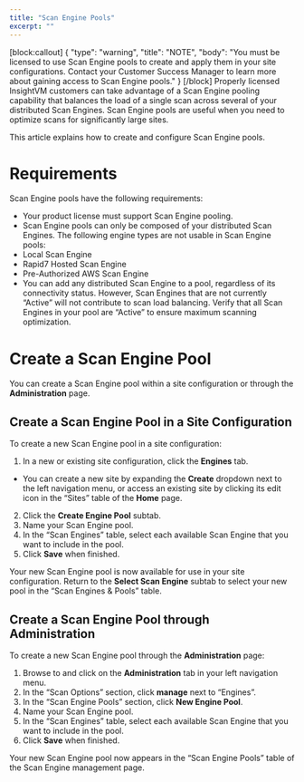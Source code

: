 ```yaml
---
title: "Scan Engine Pools"
excerpt: ""
---
```

[block:callout]
{
  "type": "warning",
  "title": "NOTE",
  "body": "You must be licensed to use Scan Engine pools to create and apply them in your site configurations. Contact your Customer Success Manager to learn more about gaining access to Scan Engine pools."
}
[/block]
Properly licensed InsightVM customers can take advantage of a Scan Engine pooling capability that balances the load of a single scan across several of your distributed Scan Engines.  Scan Engine pools are useful when you need to optimize scans for significantly large sites.

This article explains how to create and configure Scan Engine pools.

# Requirements

Scan Engine pools have the following requirements:

* Your product license must support Scan Engine pooling.
* Scan Engine pools can only be composed of your distributed Scan Engines.  The following engine types are not usable in Scan Engine pools:
 * Local Scan Engine
 * Rapid7 Hosted Scan Engine
 * Pre-Authorized AWS Scan Engine
* You can add any distributed Scan Engine to a pool, regardless of its connectivity status.
However, Scan Engines that are not currently “Active” will not contribute to scan load balancing.  Verify that all Scan Engines in your pool are “Active” to ensure maximum scanning optimization.

# Create a Scan Engine Pool

You can create a Scan Engine pool within a site configuration or through the **Administration** page.

## Create a Scan Engine Pool in a Site Configuration

To create a new Scan Engine pool in a site configuration:

1. In a new or existing site configuration, click the **Engines** tab.
 * You can create a new site by expanding the **Create** dropdown next to the left navigation menu, or access an existing site by clicking its edit icon in the “Sites” table of the **Home** page.
2. Click the **Create Engine Pool** subtab.
3. Name your Scan Engine pool.
4. In the “Scan Engines” table, select each available Scan Engine that you want to include in the pool.
5. Click **Save** when finished.

Your new Scan Engine pool is now available for use in your site configuration.  Return to the **Select Scan Engine** subtab to select your new pool in the “Scan Engines & Pools” table.

## Create a Scan Engine Pool through Administration

To create a new Scan Engine pool through the **Administration** page:

1. Browse to and click on the **Administration** tab in your left navigation menu.
2. In the “Scan Options” section, click **manage** next to “Engines”.
3. In the “Scan Engine Pools” section, click **New Engine Pool**.
4. Name your Scan Engine pool.
5. In the “Scan Engines” table, select each available Scan Engine that you want to include in the pool.
6. Click **Save** when finished.

Your new Scan Engine pool now appears in the “Scan Engine Pools” table of the Scan Engine management page.